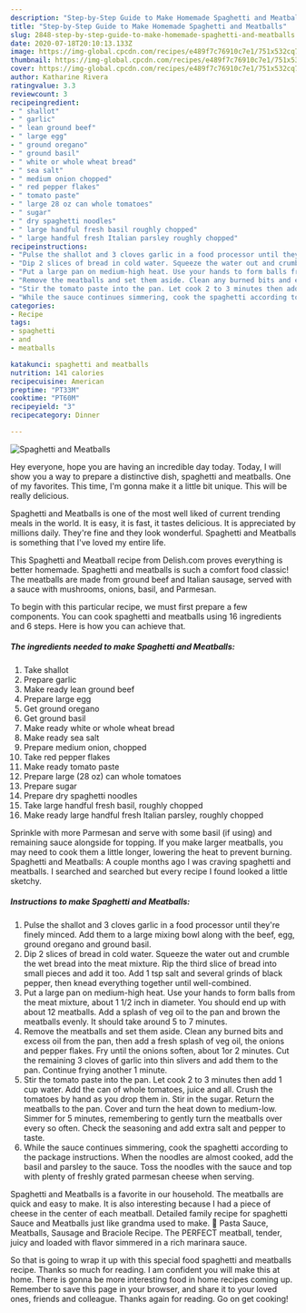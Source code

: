 ```yaml
---
description: "Step-by-Step Guide to Make Homemade Spaghetti and Meatballs"
title: "Step-by-Step Guide to Make Homemade Spaghetti and Meatballs"
slug: 2848-step-by-step-guide-to-make-homemade-spaghetti-and-meatballs
date: 2020-07-18T20:10:13.133Z
image: https://img-global.cpcdn.com/recipes/e489f7c76910c7e1/751x532cq70/spaghetti-and-meatballs-recipe-main-photo.jpg
thumbnail: https://img-global.cpcdn.com/recipes/e489f7c76910c7e1/751x532cq70/spaghetti-and-meatballs-recipe-main-photo.jpg
cover: https://img-global.cpcdn.com/recipes/e489f7c76910c7e1/751x532cq70/spaghetti-and-meatballs-recipe-main-photo.jpg
author: Katharine Rivera
ratingvalue: 3.3
reviewcount: 3
recipeingredient:
- " shallot"
- " garlic"
- " lean ground beef"
- " large egg"
- " ground oregano"
- " ground basil"
- " white or whole wheat bread"
- " sea salt"
- " medium onion chopped"
- " red pepper flakes"
- " tomato paste"
- " large 28 oz can whole tomatoes"
- " sugar"
- " dry spaghetti noodles"
- " large handful fresh basil roughly chopped"
- " large handful fresh Italian parsley roughly chopped"
recipeinstructions:
- "Pulse the shallot and 3 cloves garlic in a food processor until they&#39;re finely minced. Add them to a large mixing bowl along with the beef, egg, ground oregano and ground basil."
- "Dip 2 slices of bread in cold water. Squeeze the water out and crumble the wet bread into the meat mixture. Rip the third slice of bread into small pieces and add it too. Add 1 tsp salt and several grinds of black pepper, then knead everything together until well-combined."
- "Put a large pan on medium-high heat. Use your hands to form balls from the meat mixture, about 1 1/2 inch in diameter. You should end up with about 12 meatballs. Add a splash of veg oil to the pan and brown the meatballs evenly. It should take around 5 to 7 minutes."
- "Remove the meatballs and set them aside. Clean any burned bits and excess oil from the pan, then add a fresh splash of veg oil, the onions and pepper flakes. Fry until the onions soften, about 1or 2 minutes. Cut the remaining 3 cloves of garlic into thin slivers and add them to the pan. Continue frying another 1 minute."
- "Stir the tomato paste into the pan. Let cook 2 to 3 minutes then add 1 cup water. Add the can of whole tomatoes, juice and all. Crush the tomatoes by hand as you drop them in. Stir in the sugar. Return the meatballs to the pan. Cover and turn the heat down to medium-low. Simmer for 5 minutes, remembering to gently turn the meatballs over every so often. Check the seasoning and add extra salt and pepper to taste."
- "While the sauce continues simmering, cook the spaghetti according to the package instructions. When the noodles are almost cooked, add the basil and parsley to the sauce. Toss the noodles with the sauce and top with plenty of freshly grated parmesan cheese when serving."
categories:
- Recipe
tags:
- spaghetti
- and
- meatballs

katakunci: spaghetti and meatballs 
nutrition: 141 calories
recipecuisine: American
preptime: "PT33M"
cooktime: "PT60M"
recipeyield: "3"
recipecategory: Dinner

---
```



![Spaghetti and Meatballs](https://img-global.cpcdn.com/recipes/e489f7c76910c7e1/751x532cq70/spaghetti-and-meatballs-recipe-main-photo.jpg)

Hey everyone, hope you are having an incredible day today. Today, I will show you a way to prepare a distinctive dish, spaghetti and meatballs. One of my favorites. This time, I'm gonna make it a little bit unique. This will be really delicious.

Spaghetti and Meatballs is one of the most well liked of current trending meals in the world. It is easy, it is fast, it tastes delicious. It is appreciated by millions daily. They're fine and they look wonderful. Spaghetti and Meatballs is something that I've loved my entire life.

This Spaghetti and Meatball recipe from Delish.com proves everything is better homemade. Spaghetti and meatballs is such a comfort food classic! The meatballs are made from ground beef and Italian sausage, served with a sauce with mushrooms, onions, basil, and Parmesan.


To begin with this particular recipe, we must first prepare a few components. You can cook spaghetti and meatballs using 16 ingredients and 6 steps. Here is how you can achieve that.

<!--inarticleads1-->

##### The ingredients needed to make Spaghetti and Meatballs:

1. Take  shallot
1. Prepare  garlic
1. Make ready  lean ground beef
1. Prepare  large egg
1. Get  ground oregano
1. Get  ground basil
1. Make ready  white or whole wheat bread
1. Make ready  sea salt
1. Prepare  medium onion, chopped
1. Take  red pepper flakes
1. Make ready  tomato paste
1. Prepare  large (28 oz) can whole tomatoes
1. Prepare  sugar
1. Prepare  dry spaghetti noodles
1. Take  large handful fresh basil, roughly chopped
1. Make ready  large handful fresh Italian parsley, roughly chopped


Sprinkle with more Parmesan and serve with some basil (if using) and remaining sauce alongside for topping. If you make larger meatballs, you may need to cook them a little longer, lowering the heat to prevent burning. Spaghetti and Meatballs: A couple months ago I was craving spaghetti and meatballs. I searched and searched but every recipe I found looked a little sketchy. 

<!--inarticleads2-->

##### Instructions to make Spaghetti and Meatballs:

1. Pulse the shallot and 3 cloves garlic in a food processor until they&#39;re finely minced. Add them to a large mixing bowl along with the beef, egg, ground oregano and ground basil.
1. Dip 2 slices of bread in cold water. Squeeze the water out and crumble the wet bread into the meat mixture. Rip the third slice of bread into small pieces and add it too. Add 1 tsp salt and several grinds of black pepper, then knead everything together until well-combined.
1. Put a large pan on medium-high heat. Use your hands to form balls from the meat mixture, about 1 1/2 inch in diameter. You should end up with about 12 meatballs. Add a splash of veg oil to the pan and brown the meatballs evenly. It should take around 5 to 7 minutes.
1. Remove the meatballs and set them aside. Clean any burned bits and excess oil from the pan, then add a fresh splash of veg oil, the onions and pepper flakes. Fry until the onions soften, about 1or 2 minutes. Cut the remaining 3 cloves of garlic into thin slivers and add them to the pan. Continue frying another 1 minute.
1. Stir the tomato paste into the pan. Let cook 2 to 3 minutes then add 1 cup water. Add the can of whole tomatoes, juice and all. Crush the tomatoes by hand as you drop them in. Stir in the sugar. Return the meatballs to the pan. Cover and turn the heat down to medium-low. Simmer for 5 minutes, remembering to gently turn the meatballs over every so often. Check the seasoning and add extra salt and pepper to taste.
1. While the sauce continues simmering, cook the spaghetti according to the package instructions. When the noodles are almost cooked, add the basil and parsley to the sauce. Toss the noodles with the sauce and top with plenty of freshly grated parmesan cheese when serving.


Spaghetti and Meatballs is a favorite in our household. The meatballs are quick and easy to make. It is also interesting because I had a piece of cheese in the center of each meatball. Detailed family recipe for spaghetti Sauce and Meatballs just like grandma used to make.  Pasta Sauce, Meatballs, Sausage and Braciole Recipe. The PERFECT meatball, tender, juicy and loaded with flavor simmered in a rich marinara sauce. 

So that is going to wrap it up with this special food spaghetti and meatballs recipe. Thanks so much for reading. I am confident you will make this at home. There is gonna be more interesting food in home recipes coming up. Remember to save this page in your browser, and share it to your loved ones, friends and colleague. Thanks again for reading. Go on get cooking!
